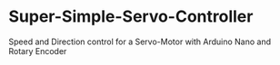 # Super-Simple-Servo-Controller
Speed and Direction control for a Servo-Motor with Arduino Nano and Rotary Encoder
